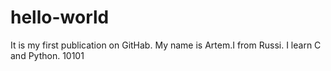 # hello-world
It is my first publication on GitHab.
My name is Artem.I from Russi. I learn C and Python.
10101
